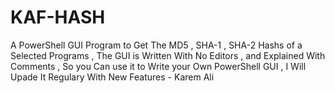 # KAF-HASH
A PowerShell GUI Program to Get The MD5 , SHA-1 , SHA-2 Hashs of a Selected Programs , The GUI is Written With No Editors , and Explained With Comments , So you Can use it to Write your Own PowerShell GUI , I Will Upade It Regulary With New Features - Karem Ali 
